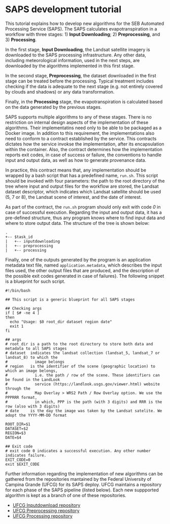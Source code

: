 # SAPS development tutorial
This tutorial explains how to develop new algorithms for the SEB Automated Processing Service (SAPS). The SAPS calculates evapotranspiration in a workflow with three stages: 1) **Input Downloading**; 2) **Preprocessing**, and 3) **Processing**.
 
In the first stage, **Input Downloading**, the Landsat satellite imagery is downloaded to the SAPS processing infrastructure. Any other data, including meteorological information, used in the next steps, are downloaded by the algorithms implemented in this first stage.
 
In the second stage, **Preprocessing**, the dataset downloaded in the first stage can be treated before the processing. Typical treatment includes checking if the data is adequate to the next stage (e.g. not entirely covered by clouds and shadows) or any data transformation.
 
Finally, in the **Processing** stage, the evapotranspiration is calculated based on the data generated by the previous stages.
  
SAPS supports multiple algorithms to any of these stages. There is no restriction on internal design aspects of the implementation of these algorithms. Their implementatins need only to be able to be packaged as a Docker image. In addition to this requirement, the implementations also need to conform to a contract established by the service. This contracts dictates how the service invokse the implementation, after its encapsulation within the container. Also, the contract determines how the implementation reports exit codes, in case of success or failure, the conventions to handle input and output data, as well as how to generate provenance data.

In practice, this contract means that, any implementation should be wrapped by a bash script that has a predefined name,  `run.sh`. This script should be invoked with four parameters: the path to the root directory of the tree where input and output files for the workflow are stored, the Landsat dataset descriptor, which indicates which Landsat satellite should be used (5, 7 or 8),  the Landsat scene of interest, and the date of interest.

As part of the contract, the `run.sh` program should only exit with code *0* in case of successful execution. Regarding the input and output data, it has a pre-defined structure, thus any program knows where to find input data and where to store output data. The structure of the tree is shown below:

```
.
+-- $task_id
|   +-- inputdownloading
|   +-- preprocessing
|   +-- processing
```

Finally, one of the outputs generated by the program is an application metadata text file, named `application.metadata`, which describes the input files used, the other output files that are produced, and the description of the possible exit codes generated in case of failures}. The following snippet is a blueprint for such script.

```
#!/bin/bash

## This script is a generic blueprint for all SAPS stages

## Checking args
if [ $# -ne 4 ]
then
  echo "Usage: $0 root_dir dataset region date"
  exit 1
fi

## args
# root_dir is a path to the root directory to store both data and metadata to all SAPS stages
# dataset  indicates the landsat collection (landsat_5, landsat_7 or landsat_8) to which the 
#            image belongs
# region   is the identifier of the scene (geographic location) to which an image belongs, 
#            i.e. the path / row of the scene. These identifiers can be found in the LandLook 
#            service (https://landlook.usgs.gov/viewer.html) website through the 
#            Map Overlay > WRS2 Path / Row Overlay option. We use the PPPRRR format, 
#            in which, PPP is the path (with 3 digits) and RRR is the row (also with 3 digits)
# date     is the day the image was taken by the Landsat satelite. We adopt the YYYY-MM-DD format

ROOT_DIR=$1
DATASET=$2
REGION=$3
DATE=$4

## Exit code
# exit code 0 indicates a successful execution. Any other number indicates failure.
EXIT_CODE=0
exit $EXIT_CODE
```

Further information regarding the implementation of new algorithms can be gathered from the repositories mantained by the Federal University of Campina Grande (UFCG) for its SAPS deploy. UFCG maintains a repository for each phase of the SAPS pipeline (listed below). Each new suppported algorithm is kept as a branch of one of these repositories.

- [UFCG Inputdownload repository](https://github.com/ufcg-lsd/saps-scripts-inputdownload)
- [UFCG Preprocessing repository](https://github.com/ufcg-lsd/saps-scripts-preprocessing)
- [UFCG Processing repository](https://github.com/ufcg-lsd/saps-scripts-processing)
